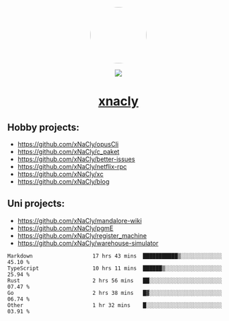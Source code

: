 <p align="center">
  <img style="border-radius: 100px" width="128" height="128" src="https://avatars.githubusercontent.com/u/47723417?v=4"/>
</p>
<p align="center">
  <img src="https://komarev.com/ghpvc/?username=xnacly&&style=flat-square"/>
</p>

<h1 align="center"><a href="https://xnacly.me"> xnacly</a> </h1>

## Hobby projects:
- https://github.com/xNaCly/opusCli
- https://github.com/xNaCly/c_paket
- https://github.com/xNaCly/better-issues
- https://github.com/xNaCly/netflix-rpc
- https://github.com/xNaCly/xc
- https://github.com/xNaCly/blog

## Uni projects:
- https://github.com/xNaCly/mandalore-wiki
- https://github.com/xNaCly/pgmE
- https://github.com/xNaCly/register_machine
- https://github.com/xNaCly/warehouse-simulator


<!--START_SECTION:waka-->

```text
Markdown                   17 hrs 43 mins  ███████████▒░░░░░░░░░░░░░   45.10 %
TypeScript                 10 hrs 11 mins  ██████▒░░░░░░░░░░░░░░░░░░   25.94 %
Rust                       2 hrs 56 mins   ██░░░░░░░░░░░░░░░░░░░░░░░   07.47 %
Go                         2 hrs 38 mins   █▓░░░░░░░░░░░░░░░░░░░░░░░   06.74 %
Other                      1 hr 32 mins    █░░░░░░░░░░░░░░░░░░░░░░░░   03.91 %
```

<!--END_SECTION:waka-->
